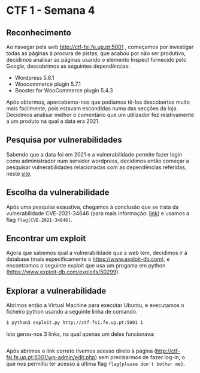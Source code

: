 # CTF 1 - Semana 4

## Reconhecimento

Ao navegar pela web http://ctf-fsi.fe.up.pt:5001 , começamos por investigar todas as páginas à procura de pistas, que acabou por não ser produtivo, decidimos analisar as páginas usando o elemento Inspect fornecido pelo Google, descobrimos as seguintes dependências:

- Wordpress 5.8.1
- Woocommerce plugin 5.7.1
- Booster for WooCommerce plugin 5.4.3

Após obtermos, apercebemo-nos que podiamos tê-los descobertos muito mais facilmente, pois estavam escondidas numa das secções da loja. Decidimos analisar melhor o comentário que um utilizador fez relativamente a um produto na qual a data era 2021.


## Pesquisa por vulnerabilidades

Sabendo que a data foi em 2021 e a vulnerabilidade permite fazer login como administrador num servidor wordpress, decidimos então começar a pesquisar vulnerabilidades relacionadas com as dependências referidas, neste [site](https://cve.mitre.org/).

## Escolha da vulnerabilidade

Após uma pesquisa exaustiva, chegamos à conclusão que se trata da vulnerabilidade CVE-2021-34646 (para mais informação: [link](https://cve.mitre.org/cgi-bin/cvename.cgi?name=CVE-2021-34646)) e usamos a flag `flag[CVE-2021-34646]`.

## Encontrar um exploit

Agora que sabemos qual a vulnerabilidade que a web tem, decidimos ir à database (mais especificamente o https://www.exploit-db.com), e encontramos o seguinte exploit que usa um progama em python (https://www.exploit-db.com/exploits/50299).


## Explorar a vulnerabilidade

Abrimos então a Virtual Machine para executar Ubuntu, e executamos o ficheiro python usando a seguinte linha de comando.

````bash
$ python3 exploit.py http://ctf-fsi.fe.up.pt:5001 1
````

Isto gerou-nos 3 links, na qual apenas um deles funcionava:

````

````

Após abrimos o link correto tivemos acesso direto à página (http://ctf-fsi.fe.up.pt:5001/wp-admin/edit.php) sem precisarmos de fazer log-in, o que nos permitiu ter acesso à última flag `flag{please don't bother me}`.
